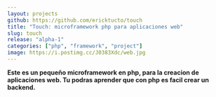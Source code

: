 ```yaml
---
layout: projects
github: https://github.com/ericktucto/touch
title: "Touch: microframework php para aplicaciones web"
slug: touch
release: "alpha-1"
categories: ["php", "framework", "project"]
image: https://i.postimg.cc/J0383Xdc/web.jpg
---
```


**Este es un pequeño microframework en php, para la creacion de aplicaciones web.
Tu podras aprender que con php es facil crear un backend.**

